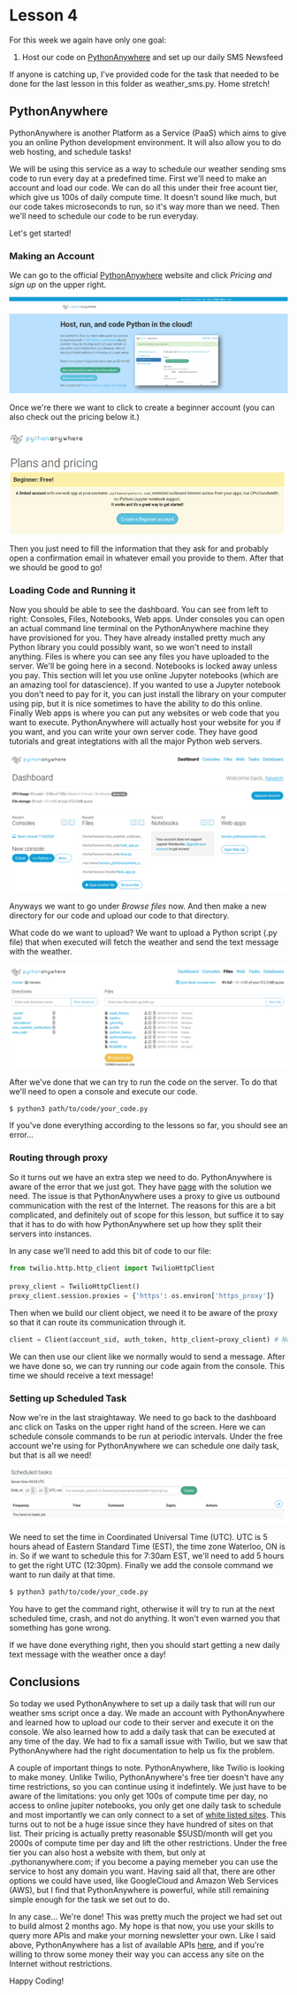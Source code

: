 # Lesson 4
For this week we again have only one goal:
  1. Host our code on [PythonAnywhere](https://www.pythonanywhere.com/) and set up our daily SMS Newsfeed

If anyone is catching up, I've provided code for the task that needed to be done for the last lesson in this folder as weather_sms.py.
Home stretch!

## PythonAnywhere
PythonAnywhere is another Platform as a Service (PaaS) which aims to give you an online Python development environment.
It will also allow you to do web hosting, and schedule tasks!

We will be using this service as a way to schedule our weather sending sms code to run every day at a predefined time.
First we'll need to make an account and load our code.
We can do all this under their free acount tier, which give us 100s of daily compute time.
It doesn't sound like much, but our code takes microseconds to run, so it's way more than we need.
Then we'll need to schedule our code to be run everyday.

Let's get started!

### Making an Account
We can go to the official [PythonAnywhere](https://www.pythonanywhere.com/) website and click *Pricing and sign up* on the upper right.

![landing_page](pythonanywhere.png)

Once we're there we want to click to create a beginner account (you can also check out the pricing below it.)

![create_account](createaccount.png)

Then you just need to fill the information that they ask for and probably open a confirmation email in whatever email you provide to them. After that we should be good to go!

### Loading Code and Running it
Now you should be able to see the dashboard.
You can see from left to right: Consoles, Files, Notebooks, Web apps.
Under consoles you can open an actual command line terminal on the PythonAnywhere machine they have provisioned for you.
They have already installed pretty much any Python library you could possibly want, so we won't need to install anything.
Files is where you can see any files you have uploaded to the server. We'll be going here in a second.
Notebooks is locked away unless you pay.
This section will let you use online Jupyter notebooks (which are an amazing tool for datascience).
If you wanted to use a Jupyter notebook you don't need to pay for it, you can just install the library on your computer using pip, but it is nice sometimes to have the ability to do this online.
Finally Web apps is where you can put any websites or web code that you want to execute.
PythonAnywhere will actually host your website for you if you want, and you can write your own server code.
They have good tutorials and great integtations with all the major Python web servers.

![dashboard](dashboard.png)

Anyways we want to go under *Browse files* now.
And then make a new directory for our code and upload our code to that directory.

What code do we want to upload?
We want to upload a Python script (.py file) that when executed will fetch the weather and send the text message with the weather.

![files view](files.png)

After we've done that we can try to run the code on the server.
To do that we'll need to open a console and execute our code.

```bash
$ python3 path/to/code/your_code.py
```

If you've done everything according to the lessons so far, you should see an error...

### Routing through proxy
So it turns out we have an extra step we need to do.
PythonAnywhere is aware of the error that we just got.
They have [page](https://help.pythonanywhere.com/pages/TwilioBehindTheProxy/) with the solution we need.
The issue is that PythonAnywhere uses a proxy to give us outbound communication with the rest of the Internet.
The reasons for this are a bit complicated, and definitely out of scope for this lesson, but suffice it to say that it has to do with how PythonAnywhere set up how they split their servers into instances.

In any case we'll need to add this bit of code to our file:

```python
from twilio.http.http_client import TwilioHttpClient

proxy_client = TwilioHttpClient()
proxy_client.session.proxies = {'https': os.environ['https_proxy']}
```

Then when we build our client object, we need it to be aware of the proxy so that it can route its communication through it.

```python
client = Client(account_sid, auth_token, http_client=proxy_client) # Notice the keyword argument
```

We can then use our client like we normally would to send a message.
After we have done so, we can try running our code again from the console.
This time we should receive a text message!

### Setting up Scheduled Task
Now we're in the last straightaway.
We need to go back to the dashboard anc click on Tasks on the upper right hand of the screen.
Here we can schedule console commands to be run at periodic intervals.
Under the free account we're using for PythonAnywhere we can schedule one daily task, but that is all we need!

![tasks](tasks.png)

We need to set the time in Coordinated Universal Time (UTC).
UTC is 5 hours ahead of Eastern Standard Time (EST), the time zone Waterloo, ON is in.
So if we want to schedule this for 7:30am EST, we'll need to add 5 hours to get the right UTC (12:30pm).
Finally we add the console command we want to run daily at that time.

```bash
$ python3 path/to/code/your_code.py
```

You have to get the command right, otherwise it will try to run at the next scheduled time, crash, and not do anything.
It won't even warned you that something has gone wrong.

If we have done everything right, then you should start getting a new daily text message with the weather once a day!

## Conclusions
So today we used PythonAnywhere to set up a daily task that will run our weather sms script once a day.
We made an account with PythonAnywhere and learned how to upload our code to their server and execute it on the console.
We also learned how to add a daily task that can be executed at any time of the day.
We had to fix a samall issue with Twilio, but we saw that PythonAnywhere had the right documentation to help us fix the problem.

A couple of important things to note.
PythonAnywhere, like Twilio is looking to make money.
Unlike Twilio, PythonAnywhere's free tier doesn't have any time restrictions, so you can continue using it indefintely.
We just have to be aware of the limitations: you only get 100s of compute time per day, no access to online jupiter notebooks, you only get one daily task to schedule and most importantly we can only connect to a set of [white listed sites](https://www.pythonanywhere.com/whitelist/).
This turns out to not be a huge issue since they have hundred of sites on that list.
Their pricing is actually pretty reasonable $5USD/month will get you 2000s of compute time per day and lift the other restrictions.
Under the free tier you can also host a website with them, but only at <username>.pythonanywhere.com; if you become a paying memeber you can use the service to host any domain you want.
Having said all that, there are other options we could have used, like GoogleCloud and Amazon Web Services (AWS), but I find that PythonAnywhere is powerful, while still remaining simple enough for the task we set out to do.

In any case... We're done!
This was pretty much the project we had set out to build almost 2 months ago.
My hope is that now, you use your skills to query more APIs and make your morning newsletter your own.
Like I said above, PythonAnywhere has a list of available APIs [here](https://www.pythonanywhere.com/whitelist/), and if you're willing to throw some money their way you can access any site on the Internet without restrictions.

Happy Coding!
